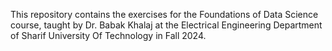 This repository contains the exercises for the Foundations of Data Science course, taught by Dr. Babak Khalaj at the Electrical Engineering Department of Sharif University Of Technology in Fall 2024.
